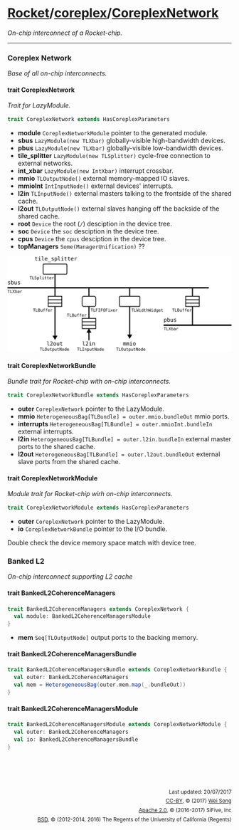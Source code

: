 [Rocket](../Readme.md)/[coreplex](../coreplex.md)/[CoreplexNetwork](https://github.com/freechipsproject/rocket-chip/blob/master/src/main/scala/coreplex/CoreplexNetwork.scala)
========================
*On-chip interconnect of a Rocket-chip.*

**********************

### Coreplex Network
*Base of all on-chip interconnects.*

#### trait CoreplexNetwork
*Trait for LazyModule.*

~~~scala
trait CoreplexNetwork extends HasCoreplexParameters
~~~

+ **module** `CoreplexNetworkModule` pointer to the generated module.
+ **sbus** `LazyModule(new TLXbar)` globally-visible high-bandwidth devices.
+ **pbus** `LazyModule(new TLXbar)` globally-visible low-bandwidth devices.
+ **tile_splitter** `LazyModule(new TLSplitter)` cycle-free connection to external networks.
+ **int_xbar** `LazyModule(new IntXbar)` interrupt crossbar.
+ **mmio** `TLOutputNode()` external memory-mapped IO slaves.
+ **mmioInt** `IntInputNode()` external devices' interrupts.
+ **l2in** `TLInputNode()` external masters talking to the frontside of the shared cache.
+ **l2out** `TLOutputNode()` external slaves hanging off the backside of the shared cache.
+ **root** `Device` the root (`/`) desciption in the device tree.
+ **soc** `Device` the `soc` desciption in the device tree.
+ **cpus** `Device` the `cpus` desciption in the device tree.
+ **topManagers** `Some(ManagerUnification)` ??

<img src="../figure/coreplex/coreplex_network.png" width="600">

#### trait CoreplexNetworkBundle
*Bundle trait for Rocket-chip with on-chip interconnects.*

~~~scala
trait CoreplexNetworkBundle extends HasCoreplexParameters
~~~

+ **outer** `CoreplexNetwork` pointer to the LazyModule.
+ **mmio** `HeterogeneousBag[TLBundle] = outer.mmio.bundleOut` mmio ports.
+ **interrupts** `HeterogeneousBag[TLBundle] = outer.mmioInt.bundleIn` external interrupts.
+ **l2in** `HeterogeneousBag[TLBundle] = outer.l2in.bundleIn` external master ports to the shared cache.
+ **l2out** `HeterogeneousBag[TLBundle] = outer.l2out.bundleOut` external slave ports from the shared cache.

#### trait CoreplexNetworkModule
*Module trait for Rocket-chip wirh on-chip interconnects.*

~~~scala
trait CoreplexNetworkModule extends HasCoreplexParameters
~~~

+ **outer** `CoreplexNetwork` pointer to the LazyModule.
+ **io** `CoreplexNetworkBundle` pointer to the I/O bundle.

Double check the device memory space match with device tree.


### Banked L2
*On-chip interconnect supporting L2 cache*

#### trait BankedL2CoherenceManagers
~~~scala
trait BankedL2CoherenceManagers extends CoreplexNetwork {
  val module: BankedL2CoherenceManagersModule
}
~~~

+ **mem** `Seq[TLOutputNode]` output ports to the backing memory.

#### trait BankedL2CoherenceManagersBundle
~~~scala
trait BankedL2CoherenceManagersBundle extends CoreplexNetworkBundle {
  val outer: BankedL2CoherenceManagers
  val mem = HeterogeneousBag(outer.mem.map(_.bundleOut))
}
~~~

#### trait BankedL2CoherenceManagersModule
~~~scala
trait BankedL2CoherenceManagersModule extends CoreplexNetworkModule {
  val outer: BankedL2CoherenceManagers
  val io: BankedL2CoherenceManagersBundle
}
~~~

<br><br><br><p align="right">
<sub>
Last updated: 20/07/2017<br>
[CC-BY](https://creativecommons.org/licenses/by/3.0/), &copy; (2017) [Wei Song](mailto:wsong83@gmail.com)<br>
[Apache 2.0](https://github.com/freechipsproject/rocket-chip/blob/master/LICENSE.SiFive), &copy; (2016-2017) SiFive, Inc<br>
[BSD](https://github.com/freechipsproject/rocket-chip/blob/master/LICENSE.Berkeley), &copy; (2012-2014, 2016) The Regents of the University of California (Regents)
</sub>
</p>

